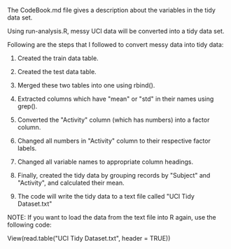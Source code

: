 


The CodeBook.md file gives a description about the variables in the tidy data set.

Using run-analysis.R, messy UCI data will be converted into a tidy data set.

Following are the steps that I followed to convert messy data into tidy data:

1. Created the train data table.

2. Created the test data table.

3. Merged these two tables into one using rbind().

4. Extracted columns which have "mean" or "std" in their names using grep().

5. Converted the "Activity" column (which has numbers) into a factor column.

6. Changed all numbers in "Activity" column to their respective factor labels.

7. Changed all variable names to appropriate column headings.

8. Finally, created the tidy data by grouping records by "Subject" and "Activity", and calculated their mean.

9. The code will write the tidy data to a text file called "UCI Tidy Dataset.txt"

NOTE: If you want to load the data from the text file into R again, use the following code:

View(read.table("UCI Tidy Dataset.txt", header = TRUE))
